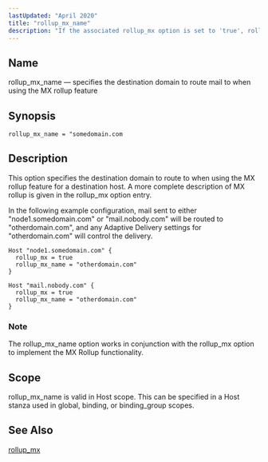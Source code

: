 ```yaml
---
lastUpdated: "April 2020"
title: "rollup_mx_name"
description: "If the associated rollup_mx option is set to 'true', rollup_mx_name specifies the MX host domain to route the traffic to. Valid in host, binding, and binding_group scopes. Usable in Host stanzas, which can be included in global, binding or binding_group scopes."
---
```


<a name="conf.ref.rollup_mx_name"></a>
## Name

rollup_mx_name — specifies the destination domain to route mail to when using the MX rollup feature

## Synopsis

`rollup_mx_name = "somedomain.com`

## Description
This option specifies the destination domain to route to when using the MX rollup feature for a destination host.  A more complete description of MX rollup is given in the rollup_mx option entry.

In the following example configuration, mail sent to either "node1.somedomain.com" or "mail.nobody.com" will be routed to "otherdomain.com", and any Adaptive Delivery settings for "otherdomain.com" will control the delivery.

```
Host "node1.somedomain.com" {
  rollup_mx = true
  rollup_mx_name = "otherdomain.com"
}

Host "mail.nobody.com" {
  rollup_mx = true
  rollup_mx_name = "otherdomain.com"
}
```

### Note

The rollup_mx_name option works in conjunction with the rollup_mx option to implement the MX Rollup functionality.

## Scope

rollup_mx_name is valid in Host scope.  This can be specified in a Host stanza used in global, binding, or binding_group scopes.

## See Also

[rollup_mx](/momentum/4/ref-rollup-mx)
